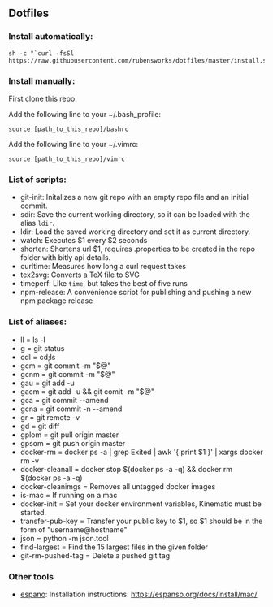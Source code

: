 ## Dotfiles

### Install automatically:

    sh -c "`curl -fsSl https://raw.githubusercontent.com/rubensworks/dotfiles/master/install.sh`"

### Install manually:

First clone this repo.

Add the following line to your ~/.bash_profile:

    source [path_to_this_repo]/bashrc

Add the following line to your ~/.vimrc:

    source [path_to_this_repo]/vimrc

### List of scripts:

* git-init: Initalizes a new git repo with an empty repo file and an initial commit.
* sdir: Save the current working directory, so it can be loaded with the alias `ldir`.
* ldir: Load the saved working directory and set it as current directory.
* watch: Executes $1 every $2 seconds
* shorten: Shortens url $1, requires .properties to be created in the repo folder with bitly api details.
* curltime: Measures how long a curl request takes
* tex2svg: Converts a TeX file to SVG
* timeperf: Like `time`, but takes the best of five runs
* npm-release: A convenience script for publishing and pushing a new npm package release

### List of aliases:

* ll = ls -l
* g = git status
* cdl = cd;ls
* gcm = git commit -m "$@"
* gcnm = git commit -m "$@"
* gau = git add -u
* gacm = git add -u && git comit -m "$@"
* gca = git commit --amend
* gcna = git commit -n --amend
* gr = git remote -v
* gd = git diff
* gplom = git pull origin master
* gpsom = git push origin master
* docker-rm = docker ps -a | grep Exited | awk '{ print $1 }' | xargs docker rm -v
* docker-cleanall = docker stop $(docker ps -a -q) && docker rm $(docker ps -a -q)
* docker-cleanimgs = Removes all untagged docker images
* is-mac = If running on a mac
* docker-init = Set your docker environment variables, Kinematic must be started.
* transfer-pub-key = Transfer your public key to $1, so $1 should be in the form of "username@hostname"
* json = python -m json.tool
* find-largest = Find the 15 largest files in the given folder
* git-rm-pushed-tag = Delete a pushed git tag

### Other tools

* [espano](https://espanso.org/): Installation instructions: https://espanso.org/docs/install/mac/
